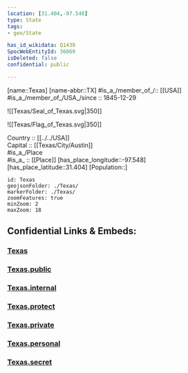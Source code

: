 ```yaml
---
location: [31.404,-97.548] 
type: State
tags:
- geo/State

has_id_wikidata: Q1439 
SpocWebEntityId: 36069
isDeleted: false
confidential: public

---
```

[name::Texas] 
[name-abbr::TX] 
#is_a_/member_of_/:: [[USA]]
#is_a_/member_of_/USA_/since :: 1845-12-29  


![[Texas/Seal_of_Texas.svg|350]] 

![[Texas/Flag_of_Texas.svg|350]] 


Country :: [[../../USA]]  
Capital :: [[Texas/City/Austin]]  
#is_a_/Place  
#is_a_ :: [[Place]] 
[has_place_longitude::-97.548] 
[has_place_latitude::31.404] 
[Population::] 



```leaflet
id: Texas
geojsonFolder: ./Texas/
markerFolder: ./Texas/
zoomFeatures: true 
minZoom: 2 
maxZoom: 18
```


## Confidential Links & Embeds: 

### [Texas](/_Standards/Earth/Continent/America~North/USA/USA~Mountain/Texas.md) 

### [Texas.public](/_public/Earth/Continent/America~North/USA/USA~Mountain/Texas.public.md) 

### [Texas.internal](/_internal/Earth/Continent/America~North/USA/USA~Mountain/Texas.internal.md) 

### [Texas.protect](/_protect/Earth/Continent/America~North/USA/USA~Mountain/Texas.protect.md) 

### [Texas.private](/_private/Earth/Continent/America~North/USA/USA~Mountain/Texas.private.md) 

### [Texas.personal](/_personal/Earth/Continent/America~North/USA/USA~Mountain/Texas.personal.md) 

### [Texas.secret](/_secret/Earth/Continent/America~North/USA/USA~Mountain/Texas.secret.md)

